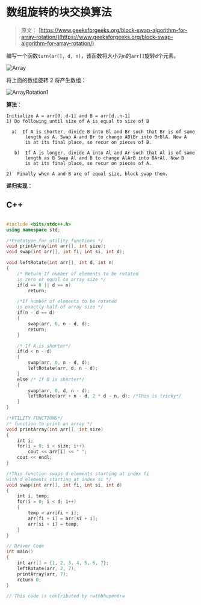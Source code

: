 # 数组旋转的块交换算法

> 原文： [https://www.geeksforgeeks.org/block-swap-algorithm-for-array-rotation/](https://www.geeksforgeeks.org/block-swap-algorithm-for-array-rotation/)

编写一个函数`turn(ar[], d, n)`，该函数将大小为`n`的`arr[]`旋转`d`个元素。

![Array](img/ba17844d7fa31a1b00169a41fc3bc3d3.png "Array")

将上面的数组旋转 2 将产生数组：

![ArrayRotation1](img/a0ca29059e52fd48e525698f91766984.png "ArrayRotation1")



**算法**：

```
Initialize A = arr[0..d-1] and B = arr[d..n-1]
1) Do following until size of A is equal to size of B

  a)  If A is shorter, divide B into Bl and Br such that Br is of same 
       length as A. Swap A and Br to change ABlBr into BrBlA. Now A
       is at its final place, so recur on pieces of B.  

   b)  If A is longer, divide A into Al and Ar such that Al is of same 
       length as B Swap Al and B to change AlArB into BArAl. Now B
       is at its final place, so recur on pieces of A.

2)  Finally when A and B are of equal size, block swap them.

```

**递归实现**：

## C++ 

```cpp

#include <bits/stdc++.h> 
using namespace std; 

/*Prototype for utility functions */
void printArray(int arr[], int size);  
void swap(int arr[], int fi, int si, int d);  

void leftRotate(int arr[], int d, int n)  
{  
    /* Return If number of elements to be rotated   
    is zero or equal to array size */
    if(d == 0 || d == n)  
        return;  

    /*If number of elements to be rotated  
    is exactly half of array size */
    if(n - d == d)  
    {  
        swap(arr, 0, n - d, d);  
        return;  
    }  

    /* If A is shorter*/        
    if(d < n - d)  
    {  
        swap(arr, 0, n - d, d);  
        leftRotate(arr, d, n - d);      
    }  
    else /* If B is shorter*/        
    {  
        swap(arr, 0, d, n - d);  
        leftRotate(arr + n - d, 2 * d - n, d); /*This is tricky*/
    }  
}  

/*UTILITY FUNCTIONS*/
/* function to print an array */
void printArray(int arr[], int size)  
{  
    int i;  
    for(i = 0; i < size; i++)  
        cout << arr[i] << " ";  
    cout << endl;  
}  

/*This function swaps d elements starting at index fi  
with d elements starting at index si */
void swap(int arr[], int fi, int si, int d)  
{  
    int i, temp;  
    for(i = 0; i < d; i++)  
    {  
        temp = arr[fi + i];  
        arr[fi + i] = arr[si + i];  
        arr[si + i] = temp;  
    }  
}  

// Driver Code 
int main()  
{  
    int arr[] = {1, 2, 3, 4, 5, 6, 7};  
    leftRotate(arr, 2, 7);  
    printArray(arr, 7);  
    return 0;  
}  

// This code is contributed by rathbhupendra 

```